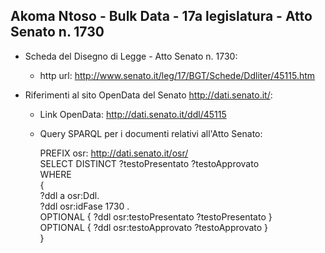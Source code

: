 ## Akoma Ntoso - Bulk Data - 17a legislatura - Atto Senato n. 1730 ##

* Scheda del Disegno di Legge - Atto Senato n. 1730:
	* http url: http://www.senato.it/leg/17/BGT/Schede/Ddliter/45115.htm

* Riferimenti al sito OpenData del Senato http://dati.senato.it/:
	* Link OpenData: http://dati.senato.it/ddl/45115
	* Query SPARQL per i documenti relativi all'Atto Senato:

        PREFIX osr: <http://dati.senato.it/osr/>  
		SELECT DISTINCT ?testoPresentato ?testoApprovato  
		WHERE  
		{  
		    ?ddl a osr:Ddl.  
		    ?ddl osr:idFase 1730 .  
		    OPTIONAL { ?ddl osr:testoPresentato ?testoPresentato }  
		    OPTIONAL { ?ddl osr:testoApprovato ?testoApprovato }  
		}
		